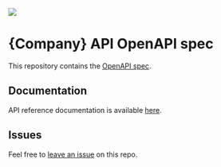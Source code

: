 [![](https://fern-image-hosting.s3.us-east-1.amazonaws.com/OpenAPI_no_bkg.png)](/openapi.yml)

# {Company} API OpenAPI spec

This repository contains the [OpenAPI spec](/openapi.yml).

## Documentation

API reference documentation is available [here](docs_url).

## Issues

Feel free to [leave an issue](https://github.com/fern-{company}/{company}-openapi/issues) on this repo.
